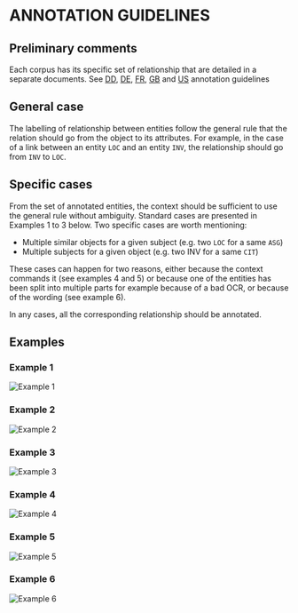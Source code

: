 # ANNOTATION GUIDELINES

## Preliminary comments

Each corpus has its specific set of relationship that are detailed in a separate documents. See [DD](DD_ANNOTATION_GUIDELINES.md), [DE](DE_ANNOTATION_GUIDELINES.md), [FR](FR_ANNOTATION_GUIDELINES.md), [GB](GB_ANNOTATION_GUIDELINES.md) and [US](US_ANNOTATION_GUIDELINES.md) annotation guidelines

## General case

The labelling of relationship between entities follow the general rule that the relation should go from the object to its attributes. For example, in the case of a link between an entity `LOC`
and an entity `INV`, the relationship should go from `INV` to `LOC`.

## Specific cases

From the set of annotated entities, the context should be sufficient to use the general rule without ambiguity. Standard cases are presented in Examples 1 to 3 below.
Two specific cases are worth mentioning:

- Multiple similar objects for a given subject (e.g. two `LOC` for a same `ASG`)
- Multiple subjects for a given object (e.g. two INV for a same `CIT`)

These cases can happen for two reasons, either because the context commands it (see examples 4 and 5) or because one of the entities has been split into multiple parts for example because of a bad OCR, or because of the wording (see example 6).

In any cases, all the corresponding relationship should be annotated.

## Examples

### Example 1
![Example 1](img/annot_ex_1to1.png)

### Example 2
![Example 2](img/annot_ex_1to12.png)

### Example 3
![Example 3](img/annot_ex_1to13.png)

### Example 4
![Example 4](img/annot_ex_1tom3.png)

### Example 5
![Example 5](img/annot_ex_mto2.png)

### Example 6
![Example 6](img/annot_ex_1tom2.png)
